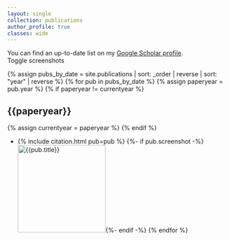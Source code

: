 ```yaml
---
layout: single
collection: publications
author_profile: true
classes: wide
---
```


You can find an up-to-date list on my [Google Scholar profile](https://scholar.google.nl/citations?user=Uq5KrMoAAAAJ&hl=en).<br/>
<a class="btn btn--info" onclick="$('.screenshot').toggle()" ><i class="fas fa-images" aria-hidden="true"></i> Toggle screenshots</a>

{% assign pubs_by_date = site.publications | sort: _order | reverse | sort: "year" | reverse %}
{% for pub in pubs_by_date %}
{% assign paperyear = pub.year %}
{% if paperyear != currentyear %}
## {{paperyear}}

{% assign currentyear = paperyear %}
{% endif %}
- {% include citation.html pub=pub %}
  {%- if pub.screenshot -%}<br/>[<img class="screenshot" src='../{{pub.screenshot}}' width="200px" alt="{{pub.title}}"/>](../{{pub.screenshot}}){%- endif -%}
{% endfor %}
